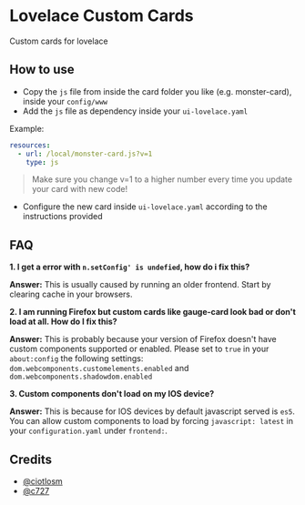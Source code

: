 # Lovelace Custom Cards
Custom cards for lovelace

## How to use

- Copy the `js` file from inside the card folder you like (e.g. monster-card), inside your `config/www`
- Add the `js` file as dependency inside your `ui-lovelace.yaml`

Example:

```yaml
resources:
  - url: /local/monster-card.js?v=1
    type: js
```

> Make sure you change v=1 to a higher number every time you update your card with new code!

- Configure the new card inside `ui-lovelace.yaml` according to the instructions provided

## FAQ

**1. I get a error with `n.setConfig' is undefied`, how do i fix this?**

**Answer:** This is usually caused by running an older frontend. Start by clearing cache in your browsers.

**2. I am running Firefox but custom cards like gauge-card look bad or don't load at all. How do I fix this?**

**Answer:** This is probably because your version of Firefox doesn't have custom components supported or enabled. Please set to `true` in your `about:config` the following settings: `dom.webcomponents.customelements.enabled` and `dom.webcomponents.shadowdom.enabled`

**3. Custom components don't load on my IOS device?**

**Answer:** This is because for IOS devices by default javascript served is `es5`. You can allow custom components to load by forcing `javascript: latest` in your `configuration.yaml` under `frontend:`. 


## Credits
- [@ciotlosm](https://github.com/ciotlosm)
- [@c727](https://github.com/c727)
